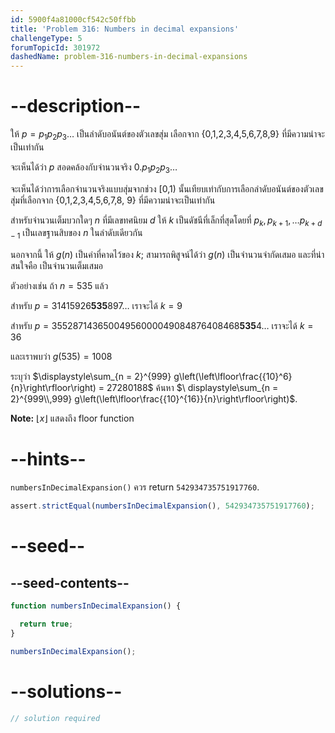 ```yaml
---
id: 5900f4a81000cf542c50ffbb
title: 'Problem 316: Numbers in decimal expansions'
challengeType: 5
forumTopicId: 301972
dashedName: problem-316-numbers-in-decimal-expansions
---
```


# --description--

ให้ $p = p_1 p_2 p_3 \ldots$ เป็นลำดับอนันต์ของตัวเลขสุ่ม เลือกจาก {0,1,2,3,4,5,6,7,8,9} ที่มีความน่าจะเป็นเท่ากัน

จะเห็นได้ว่า $p$ สอดคล้องกับจำนวนจริง $0.p_1 p_2 p_3 \ldots$

จะเห็นได้ว่าการเลือกจำนวนจริงแบบสุ่มจากช่วง [0,1) นั้นเทียบเท่ากับการเลือกลำดับอนันต์ของตัวเลขสุ่มที่เลือกจาก {0,1,2,3,4,5,6,7,8, 9} ที่มีความน่าจะเป็นเท่ากัน

สำหรับจำนวนเต็มบวกใดๆ $n$ ที่มีเลขทศนิยม $d$ ให้ $k$ เป็นดัชนีที่เล็กที่สุดโดยที่ $p_k, p_{k + 1}, \ldots p_{k + d - 1}$ เป็นเลขฐานสิบของ $n$ ในลำดับเดียวกัน

นอกจากนี้ ให้ $g(n)$ เป็นค่าที่คาดไว้ของ $k$; สามารถพิสูจน์ได้ว่า $g(n)$ เป็นจำนวนจำกัดเสมอ และที่น่าสนใจคือ เป็นจำนวนเต็มเสมอ

ตัวอย่างเช่น ถ้า $n = 535$ แล้ว

สำหรับ $p = 31415926\mathbf{535}897\ldots$ เราจะได้ $k = 9$

สำหรับ $p = 35528714365004956000049084876408468\mathbf{535}4\ldots$ เราจะได้ $k = 36$

และเราพบว่า $g(535) = 1008$

ระบุว่า $\displaystyle\sum_{n = 2}^{999} g\left(\left\lfloor\frac{{10}^6}{n}\right\rfloor\right) = 27280188$ ค้นหา $\ displaystyle\sum_{n = 2}^{999\\,999} g\left(\left\lfloor\frac{{10}^{16}}{n}\right\rfloor\right)$.

**Note:** $\lfloor x\rfloor$ แสดงถึง floor function

# --hints--

`numbersInDecimalExpansion()` ควร return `542934735751917760`.

```js
assert.strictEqual(numbersInDecimalExpansion(), 542934735751917760);
```

# --seed--

## --seed-contents--

```js
function numbersInDecimalExpansion() {

  return true;
}

numbersInDecimalExpansion();
```

# --solutions--

```js
// solution required
```
